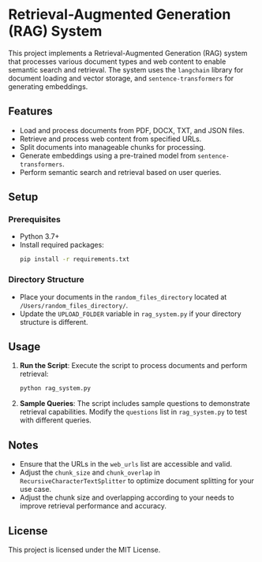 # Retrieval-Augmented Generation (RAG) System

This project implements a Retrieval-Augmented Generation (RAG) system that processes various document types and web content to enable semantic search and retrieval. The system uses the `langchain` library for document loading and vector storage, and `sentence-transformers` for generating embeddings.

## Features
- Load and process documents from PDF, DOCX, TXT, and JSON files.
- Retrieve and process web content from specified URLs.
- Split documents into manageable chunks for processing.
- Generate embeddings using a pre-trained model from `sentence-transformers`.
- Perform semantic search and retrieval based on user queries.

## Setup

### Prerequisites
- Python 3.7+
- Install required packages:
  ```bash
  pip install -r requirements.txt
  ```

### Directory Structure
- Place your documents in the `random_files_directory` located at `/Users/random_files_directory/`.
- Update the `UPLOAD_FOLDER` variable in `rag_system.py` if your directory structure is different.

## Usage

1. **Run the Script**:
   Execute the script to process documents and perform retrieval:
   ```bash
   python rag_system.py
   ```

2. **Sample Queries**:
   The script includes sample questions to demonstrate retrieval capabilities. Modify the `questions` list in `rag_system.py` to test with different queries.

## Notes
- Ensure that the URLs in the `web_urls` list are accessible and valid.
- Adjust the `chunk_size` and `chunk_overlap` in `RecursiveCharacterTextSplitter` to optimize document splitting for your use case.
- Adjust the chunk size and overlapping according to your needs to improve retrieval performance and accuracy.

## License
This project is licensed under the MIT License. 
